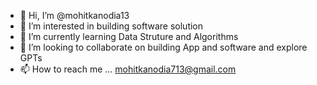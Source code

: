 - 👋 Hi, I’m @mohitkanodia13
- 👀 I’m interested in building software solution
- 🌱 I’m currently learning Data Struture and Algorithms
- 💞️ I’m looking to collaborate on building App and software and explore GPTs
- 📫 How to reach me ... mohitkanodia713@gmail.com

<!---
mohitkanodia13/mohitkanodia13 is a ✨ special ✨ repository because its `README.md` (this file) appears on your GitHub profile.
You can click the Preview link to take a look at your changes.
--->

